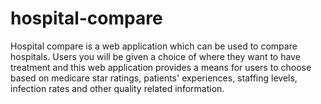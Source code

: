 # hospital-compare
Hospital compare is a web application which can be used to compare hospitals. Users you will be given a choice of where they want to have treatment and this web application provides a means for users to choose based on medicare star ratings, patients' experiences, staffing levels, infection rates and other quality related information.


